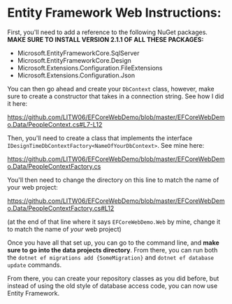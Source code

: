 # Entity Framework Web Instructions:

First, you'll need to add a reference to the following NuGet packages. **MAKE SURE TO INSTALL VERSION 2.1.1 OF ALL THESE PACKAGES:**

* Microsoft.EntityFrameworkCore.SqlServer
* Microsoft.EntityFrameworkCore.Design
* Microsoft.Extensions.Configuration.FileExtensions
* Microsoft.Extensions.Configuration.Json

You can then go ahead and create your `DbContext` class, however, make sure to create a constructor that takes in a connection string. See how I did it here:

https://github.com/LITW06/EFCoreWebDemo/blob/master/EFCoreWebDemo.Data/PeopleContext.cs#L7-L12

Then, you'll need to create a class that implements the interface `IDesignTimeDbContextFactory<NameOfYourDbContext>`. See mine here:

https://github.com/LITW06/EFCoreWebDemo/blob/master/EFCoreWebDemo.Data/PeopleContextFactory.cs

You'll then need to change the directory on this line to match the name of your web project:

https://github.com/LITW06/EFCoreWebDemo/blob/master/EFCoreWebDemo.Data/PeopleContextFactory.cs#L12

(at the end of that line where it says `EFCoreWebDemo.Web` by mine, change it to match the name of _your_ web project)

Once you have all that set up, you can go to the command line, and **make sure to go into the data projects directory**. From there, you
can run both the `dotnet ef migrations add {SomeMigration}` and `dotnet ef database update` commands.

From there, you can create your repository classes as you did before, but instead of using the old style of database access code, you can now
use Entity Framework.
